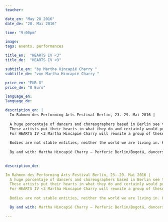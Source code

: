 ```yaml
---
teacher: 

date_en: "May 28 2016"
date_de: "28. Mai 2016"

time: "9:00pm"

image: 
tags: events, performances

title_en:  "HEARTS IV <3"
title_de:  "HEARTS IV <3"

subtitle_en: "by Martha Hincapié Charry "
subtitle_de: "von Martha Hincapié Charry "

price_en: "EUR 8"
price_de: "8 Euro"

language_en: 
language_de: 

description_en: |
  Im Rahmen des Performing Arts Festival Berlin, 23.-29. Mai 2016 |
  
  A huge porcentaje of dancers and choreographers based in Berlin see themselves forced to apply to the Hartz IV support offered by the German government to cover the basic surviving kit.
  These artists put their hearts in what they do and certainly would prefer to work hard in their field than to depend on this. 
  For HEARTS IV <3 Martha Hincapié Charry will reunite a group of these dancers and choregraphers in the Urbanraum to meet in an intimate an close dialogue with the public, followed by an open air physical encounter where they will make, through movement, a reflection about their bodies and their actual state.
  
  Bodies are not stable entities, neither the world we are living in. HEARTS IV <3 will open spaces for subjective notions about the relationship between self, society and body, looking to assess politics in regards to identity and action, constituting a human community.
  
  By and with: Martha Hincapié Charry – Perferic Berlin/Bogotá, dancers and choreographers based in Berlin.
  

description_de:

Im Rahmen des Performing Arts Festival Berlin, 23.-29. Mai 2016 |
  A huge porcentaje of dancers and choreographers based in Berlin see themselves forced to apply to the Hartz IV support offered by the German government to cover the basic surviving kit.
  These artists put their hearts in what they do and certainly would prefer to work hard in their field than to depend on this. 
  For HEARTS IV <3 Martha Hincapié Charry will reunite a group of these dancers and choregraphers in the Urbanraum to meet in an intimate an close dialogue with the public, followed by an open air physical encounter where they will make, through movement, a reflection about their bodies and their actual state.
 
  Bodies are not stable entities, neither the world we are living in. HEARTS IV <3 will open spaces for subjective notions about the relationship between self, society and body, looking to assess politics in regards to identity and action, constituting a human community.

  By and with: Martha Hincapié Charry – Perferic Berlin/Bogotá, dancers and choreographers based in Berlin.

---
```

